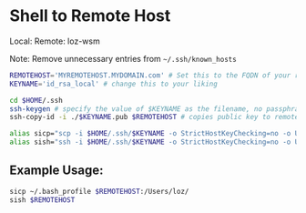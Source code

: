 # Shell to Remote Host

Local: 
Remote: loz-wsm

Note: Remove unnecessary entries from `~/.ssh/known_hosts`



```sh
REMOTEHOST='MYREMOTEHOST.MYDOMAIN.com' # Set this to the FQDN of your remote host
KEYNAME='id_rsa_local' # change this to your liking

cd $HOME/.ssh
ssh-keygen # specify the value of $KEYNAME as the filename, no passphrase
ssh-copy-id -i ./$KEYNAME.pub $REMOTEHOST # copies public key to remote machine's ~/.ssh/authorized_keys

alias sicp="scp -i $HOME/.ssh/$KEYNAME -o StrictHostKeyChecking=no -o UserKnownHostsFile=/dev/null -o LogLevel=QUIET"
alias sish="ssh -i $HOME/.ssh/$KEYNAME -o StrictHostKeyChecking=no -o UserKnownHostsFile=/dev/null -o LogLevel=QUIET"
```

## Example Usage: 
```sh
sicp ~/.bash_profile $REMOTEHOST:/Users/loz/
sish $REMOTEHOST
```

